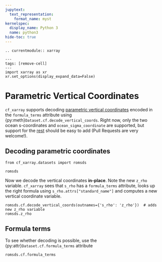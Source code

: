 ```yaml
---
jupytext:
  text_representation:
    format_name: myst
kernelspec:
  display_name: Python 3
  name: python3
hide-toc: true
---
```


```{eval-rst}
.. currentmodule:: xarray
```

```{code-cell}
---
tags: [remove-cell]
---
import xarray as xr
xr.set_options(display_expand_data=False)
```

# Parametric Vertical Coordinates

`cf_xarray` supports decoding [parametric vertical coordinates](http://cfconventions.org/Data/cf-conventions/cf-conventions-1.8/cf-conventions.html#parametric-vertical-coordinate) encoded in the `formula_terms` attribute using {py:meth}`Dataset.cf.decode_vertical_coords`. Right now, only the two ocean s-coordinates and `ocean_sigma_coordinate` are supported, but support for the [rest](http://cfconventions.org/Data/cf-conventions/cf-conventions-1.8/cf-conventions.html#parametric-v-coord) should be easy to add (Pull Requests are very welcome!).

## Decoding parametric coordinates

```{code-cell}
from cf_xarray.datasets import romsds

romsds
```

Now we decode the vertical coordinates **in-place**. Note the new `z_rho` variable. `cf_xarray` sees that `s_rho` has a `formula_terms` attribute, looks up the right formula using `s_rho.attrs["standard_name"]` and computes a new vertical coordinate variable.

```{code-cell}
romsds.cf.decode_vertical_coords(outnames={'s_rho': 'z_rho'})  # adds new z_rho variable
romsds.z_rho
```

## Formula terms

To see whether decoding is possible, use the {py:attr}`Dataset.cf.formula_terms` attribute

```{code-cell}
romsds.cf.formula_terms
```
